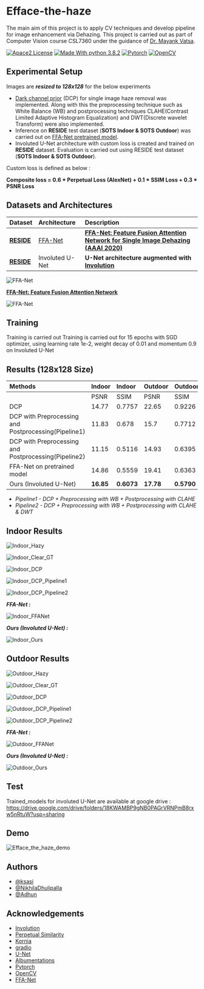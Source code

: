 

# Efface-the-haze

The main aim of this project is to apply CV techniques and develop pipeline for image enhancement via Dehazing. This project is carried out as part of Computer Vision course CSL7360 under the guidance of [Dr. Mayank Vatsa](http://home.iitj.ac.in/~mvatsa/).



[![Apace2 License](https://img.shields.io/badge/license-Apace2-blue)](https://opensource.org/licenses/Apache-2.0)
[![Made With python 3.8.2](https://img.shields.io/badge/Made%20with-Python%203.8.2-brightgreen)](https://www.python.org/downloads/release/python-382/)
[![Pytorch](https://img.shields.io/badge/Made%20with-Pytorch-green.svg)](https://pytorch.org/)
[![OpenCV](https://img.shields.io/badge/Made%20with-OpenCV-gree)](https://docs.opencv.org/3.4/)



## Experimental Setup

Images are ***resized to 128x128*** for the below experiments

- [Dark channel prior](http://kaiminghe.com/publications/cvpr09.pdf) (DCP) for single image haze removal was implemented. Along with this the preprocessing technique such as White Balance (WB) and postprocessing techniques CLAHE(Contrast Limited Adaptive Histogram Equalization) and DWT(Discrete wavelet Transform) were also implemented.
- Inference on **RESIDE** test dataset (**SOTS Indoor & SOTS Outdoor**) was carried out on [FFA-Net pretrained model](https://drive.google.com/drive/folders/19_lSUPrpLDZl9AyewhHBsHidZEpTMIV5?usp=sharing).
- Involuted U-Net architecture with custom loss is created and trained on **RESIDE** dataset. Evaluation is carried out using RESIDE test dataset (**SOTS Indoor & SOTS Outdoor**).

Custom loss is defined as below :

**Composite loss = 0.6 * Perpetual Loss (AlexNet) + 0.1 * SSIM Loss + 0.3 * PSNR Loss**



## Datasets and Architectures


| Dataset | Architecture     | Description                       |
| :-------- | :------- | :-------------------------------- |
| **[RESIDE](https://www.kaggle.com/balraj98/indoor-training-set-its-residestandard)**| [FFA-Net](https://github.com/zhilin007/FFA-Net) | **[FFA-Net: Feature Fusion Attention Network for Single Image Dehazing (AAAI 2020)](https://arxiv.org/abs/1911.07559)** |
| **[RESIDE](https://www.kaggle.com/balraj98/indoor-training-set-its-residestandard)**| Involuted U-Net | **U-Net architecture augmented with [Involution](https://arxiv.org/abs/2103.06255)** |



![FFA-Net](Results/Involuted_U-Net.jpg)



[**FFA-Net: Feature Fusion Attention Network**](https://arxiv.org/abs/1911.07559)

![FFA-Net](Results/FFA-Net.jpg)




## Training

Training is carried out Training is carried out for 15 epochs with SGD optimizer, using learning rate 1e-2, weight decay of 0.01 and momentum 0.9 on Involuted U-Net



## Results (128x128 Size)

| Methods | Indoor     | Indoor                       | Outdoor | Outdoor |
| :-------- | :------- | :-------------------------------- |:-------|:-----|
| | PSNR |  SSIM  | PSNR     |    SSIM              |
| DCP | 14.77 |  0.7757  | 22.65     |    0.9226              |
| DCP with Preprocessing and Postprocessing(Pipeline1)| 11.83 |  0.678  | 15.7     |    0.7712              |
| DCP with Preprocessing and Postprocessing(Pipeline2)| 11.15 |  0.5116  | 14.93     |    0.6395              |
| FFA-Net on pretrained model| 14.86 |  0.5559  | 19.41 |    0.6363       |
| Ours (Involuted U-Net)| **16.85** |  **0.6073**  | **17.78** |    **0.5790**        |

- *Pipeline1 - DCP + Preprocessing with WB + Postprocessing with CLAHE*
- *Pipeline2 - DCP + Preprocessing with WB + Postprocessing with CLAHE & DWT*



## **Indoor Results**



![Indoor_Hazy](Results/Indoor/Indoor_Hazy.png)



![Indoor_Clear_GT](Results/Indoor/Indoor_Clear_GT.png)



![Indoor_DCP](Results/Indoor/Indoor_DCP.png)



![Indoor_DCP_Pipeline1](Results/Indoor/Indoor_DCP_Pipeline1.png)



![Indoor_DCP_Pipeline2](Results/Indoor/Indoor_DCP_Pipeline2.png)



***FFA-Net :***

![Indoor_FFANet](Results/Indoor/Indoor_FFANet.png)



***Ours (Involuted U-Net) :***

![Indoor_Ours](Results/Indoor/Indoor_Ours.png)





## **Outdoor Results**



![Outdoor_Hazy](Results/Outdoor/Outdoor_Hazy.png)

![Outdoor_Clear_GT](Results/Outdoor/Outdoor_Clear_GT.png)



![Outdoor_DCP](Results/Outdoor/Outdoor_DCP.png)



![Outdoor_DCP_Pipeline1](Results/Outdoor/Outdoor_DCP_Pipeline1.png)



![Outdoor_DCP_Pipeline2](Results/Outdoor/Outdoor_DCP_Pipeline2.png)



***FFA-Net :***

![Outdoor_FFANet](Results/Outdoor/Outdoor_FFANet.png)





***Ours (Involuted U-Net) :***

![Outdoor_Ours](Results/Outdoor/Outdoor_Ours.png)



## Test

Trained_models for involuted U-Net are available at google drive : https://drive.google.com/drive/folders/18KWAMBP9gNB0PAGrVRNPmB8rxw5nRtuW?usp=sharing



## Demo

![Efface_the_haze_demo](Demo/screenshots/Efface_the_haze_demo.gif)


## Authors

- [@ksasi](https://github.com/ksasi)
- [@NikhilaDhulipalla](https://github.com/NikhilaDhulipalla)
- [@Adhun](https://github.com/adhun36)



## Acknowledgements

 - [Involution](https://github.com/ChristophReich1996/Involution)
 - [Perpetual Similarity](https://github.com/richzhang/PerceptualSimilarity)
 - [Kornia](https://kornia.readthedocs.io/en/latest/losses.html)
 - [gradio](https://www.gradio.app/)
 - [U-Net](https://amaarora.github.io/2020/09/13/unet.html)
 - [Albumentations](https://medium.com/pytorch/multi-target-in-albumentations-16a777e9006e)
 - [Pytorch](https://pytorch.org/)
 - [OpenCV](https://docs.opencv.org/3.4/)
 - [FFA-Net](https://github.com/zhilin007/FFA-Net/blob/master/net/metrics.py)

